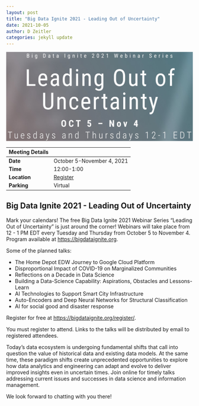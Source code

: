```yaml
---
layout: post
title: "Big Data Ignite 2021 - Leading Out of Uncertainty"
date: 2021-10-05
author: D Zeitler
categories: jekyll update
---
```


![BDI 2021](/images/BDI2021.jpg)

| Meeting Details           ||
|:-----------|:--------------|
|**Date**    |October 5-November 4, 2021|
|**Time**    |12:00-1:00          |
|**Location**| [Register](https://bigdataignite.org/register/)
|**Parking** |Virtual|

## Big Data Ignite 2021 - Leading Out of Uncertainty

Mark your calendars! The free Big Data Ignite 2021 Webinar Series “Leading Out of Uncertainty” is just around the corner! Webinars will take place from 12 - 1 PM EDT every Tuesday and Thursday from October 5 to November 4. Program available at https://bigdataignite.org.

Some of the planned talks:
- The Home Depot EDW Journey to Google Cloud Platform
- Disproportional Impact of COVID-19 on Marginalized Communities
- Reflections on a Decade in Data Science
- Building a Data-Science Capability: Aspirations, Obstacles and Lessons-Learn
- AI Technologies to Support Smart City Infrastructure
- Auto-Encoders and Deep Neural Networks for Structural Classification
- AI for social good and disaster response

Register for free at https://bigdataignite.org/register/.

You must register to attend. Links to the talks will be distributed by email to registered attendees.

Today’s data ecosystem is undergoing fundamental shifts that call into question the value of historical data and existing data models. At the same time, these paradigm shifts create unprecedented opportunities to explore how data analytics and engineering can adapt and evolve to deliver improved insights even in uncertain times. Join online for timely talks addressing current issues and successes in data science and information management.

We look forward to chatting with you there!


